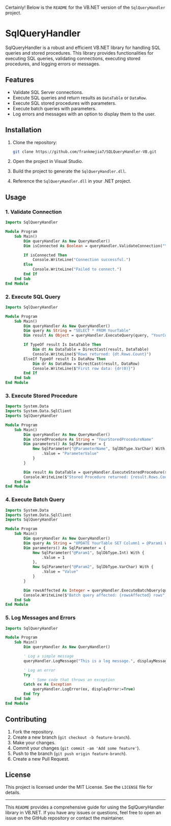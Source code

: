 Certainly! Below is the `README` for the VB.NET version of the `SqlQueryHandler` project.

# SqlQueryHandler

SqlQueryHandler is a robust and efficient VB.NET library for handling SQL queries and stored procedures. This library provides functionalities for executing SQL queries, validating connections, executing stored procedures, and logging errors or messages.

## Features

- Validate SQL Server connections.
- Execute SQL queries and return results as `DataTable` or `DataRow`.
- Execute SQL stored procedures with parameters.
- Execute batch queries with parameters.
- Log errors and messages with an option to display them to the user.

## Installation

1. Clone the repository:
    ```sh
    git clone https://github.com/frankmejia7/SQLQueryHandler-VB.git
    ```

2. Open the project in Visual Studio.

3. Build the project to generate the `SqlQueryHandler.dll`.

4. Reference the `SqlQueryHandler.dll` in your .NET project.

## Usage

### 1. Validate Connection

```vb
Imports SqlQueryHandler

Module Program
    Sub Main()
        Dim queryHandler As New QueryHandler()
        Dim isConnected As Boolean = queryHandler.ValidateConnection("YourConnectionStringHere")

        If isConnected Then
            Console.WriteLine("Connection successful.")
        Else
            Console.WriteLine("Failed to connect.")
        End If
    End Sub
End Module
```

### 2. Execute SQL Query

```vb
Imports SqlQueryHandler

Module Program
    Sub Main()
        Dim queryHandler As New QueryHandler()
        Dim query As String = "SELECT * FROM YourTable"
        Dim result As Object = queryHandler.ExecuteQuery(query, "YourConnectionStringHere")

        If TypeOf result Is DataTable Then
            Dim dt As DataTable = DirectCast(result, DataTable)
            Console.WriteLine($"Rows returned: {dt.Rows.Count}")
        ElseIf TypeOf result Is DataRow Then
            Dim dr As DataRow = DirectCast(result, DataRow)
            Console.WriteLine($"First row data: {dr(0)}")
        End If
    End Sub
End Module
```

### 3. Execute Stored Procedure

```vb
Imports System.Data
Imports System.Data.SqlClient
Imports SqlQueryHandler

Module Program
    Sub Main()
        Dim queryHandler As New QueryHandler()
        Dim storedProcedure As String = "YourStoredProcedureName"
        Dim parameters() As SqlParameter = {
            New SqlParameter("@ParameterName", SqlDbType.VarChar) With {
                .Value = "ParameterValue"
            }
        }

        Dim result As DataTable = queryHandler.ExecuteStoredProcedure(storedProcedure, parameters, "YourConnectionStringHere")
        Console.WriteLine($"Stored Procedure returned: {result.Rows.Count} rows")
    End Sub
End Module
```

### 4. Execute Batch Query

```vb
Imports System.Data
Imports System.Data.SqlClient
Imports SqlQueryHandler

Module Program
    Sub Main()
        Dim queryHandler As New QueryHandler()
        Dim query As String = "UPDATE YourTable SET Column1 = @Param1 WHERE Column2 = @Param2"
        Dim parameters() As SqlParameter = {
            New SqlParameter("@Param1", SqlDbType.Int) With {
                .Value = 1
            },
            New SqlParameter("@Param2", SqlDbType.VarChar) With {
                .Value = "Value"
            }
        }

        Dim rowsAffected As Integer = queryHandler.ExecuteBatchQuery(query, parameters, "YourConnectionStringHere")
        Console.WriteLine($"Batch query affected: {rowsAffected} rows")
    End Sub
End Module
```

### 5. Log Messages and Errors

```vb
Imports SqlQueryHandler

Module Program
    Sub Main()
        Dim queryHandler As New QueryHandler()

        ' Log a simple message
        queryHandler.LogMessage("This is a log message.", displayMessage:=True)

        ' Log an error
        Try
            ' Some code that throws an exception
        Catch ex As Exception
            queryHandler.LogError(ex, displayError:=True)
        End Try
    End Sub
End Module
```

## Contributing

1. Fork the repository.
2. Create a new branch (`git checkout -b feature-branch`).
3. Make your changes.
4. Commit your changes (`git commit -am 'Add some feature'`).
5. Push to the branch (`git push origin feature-branch`).
6. Create a new Pull Request.

## License

This project is licensed under the MIT License. See the `LICENSE` file for details.

---

This `README` provides a comprehensive guide for using the SqlQueryHandler library in VB.NET. If you have any issues or questions, feel free to open an issue on the GitHub repository or contact the maintainer.
